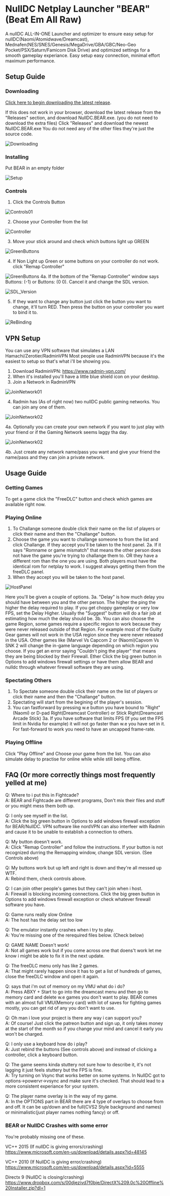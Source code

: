 # NullDC Netplay Launcher "BEAR" (Beat Em All Raw)
A nullDC ALL-IN-ONE Launcher and optimizer to ensure easy setup for nullDC(Naomi/Atomidwave/Dreamcast), Mednafen(NES/SNES/Genesis/MegaDrive/GBA/GBC/Neo-Geo Pocket/PSX/Saturn/Famicom Disk Drive) and optimized settings for a smooth gameplay experiance.
Easy setup easy connection, minimal effort maximum performance.

## Setup Guide

### Downloading
[Click here to begin downloading the latest release](https://github.com/RossenX/NullDC-BEAR/releases/latest/download/NullDC.BEAR.exe). 

If this does not work in your browser, download the latest release from the "Releases" section, and download NullDC.BEAR.exe. (you do not need to download the extra files)
Click "Releases" and download the newest NullDC.BEAR.exe You do not need any of the other files they're just the source code.

![Downloading](README%20Files/Downloading.gif?raw=true "Downlaoding")

### Installing
Put BEAR in an empty folder

![Setup](README%20Files/Setup.gif?raw=true "Setup")

### Controls
1. Click the Controls Button

![Controls01](README%20Files/Controls01.png?raw=true "Controls01")

2. Choose your Controller from the list

![Controller](README%20Files/Controller.png?raw=true "Controller")

3. Move your stick around and check which buttons light up GREEN

![GreenButtons](README%20Files/GreenButtons.gif?raw=true "GreenButtons")

4. If Non Light up Green or some buttons on your controller do not work. click "Remap Controller"

![GreenButtons](README%20Files/RemapController.png?raw=true "GreenButtons")
4a. If the bottom of the "Remap Controller" window says Buttons: (-1) or Buttons: (0 0). Cancel it and change the SDL version.

![SDL_Version](README%20Files/SDL_Version.png?raw=true "SDL_Version")

5. If they want to change any button just click the button you want to change, it'll turn RED. Then press the button on your controller you want to bind it to.

![ReBinding](README%20Files/ReBinding.gif?raw=true "ReBinding")

## VPN Setup
You can use any VPN software that simulates a LAN Hamachi/Zerotier/RadminVPN
Most people use RadminVPN because it's the easiest to setup so that's what i'll be showing you.
1. Download RadminVPN: https://www.radmin-vpn.com/
2. When it's installed you'll have a little blue shield icon on your desktop.
3. Join a Network in RadminVPN

![JoinNetwork01](README%20Files/JoinNetwork01.png?raw=true "JoinNetwork01")

4. Radmin has (As of right now) two nullDC public gaming networks. You can join any one of them.

![JoinNetwork02](README%20Files/JoinNetwork02.png?raw=true "JoinNetwork02")

4a. Optionally you can create your own network if you want to just play with your friend or if the Gaming Network seems laggy tha day.

![JoinNetwork02](README%20Files/CreateNetwork.png?raw=true "JoinNetwork02")

4b. Just create any network name/pass you want and give your friend the name/pass and they can join a private network.

## Usage Guide

### Getting Games
To get a game click the "FreeDLC" button and check which games are available right now.

### Playing Online
1. To Challange someone double click their name on the list of players or click their name and then the "Challange" button.
2. Choose the game you want to challange someone to from the list and click Challange. If they accept you'll be taken to the host panel.
2a. If it says "Romname or game mismatch" that means the other person does not have the game you're trying to challange them to. OR they have a different rom than the one you are using. Both players must have the identical rom for netplay to work. I suggest always getting them from the freeDLC panel.
3. When they accept you will be taken to the host panel.

![HostPanel](README%20Files/HostPanel.png?raw=true "HostPanel")

Here you'll be given a couple of options.
3a. "Delay" is how much delay you should have between you and the other person. The higher the ping the higher the delay required to play. If you get choppy gameplay or very low FPS, set the Delay Higher.
Usually the "Suggest" button will do a fair job at estimating how much the delay should be.
3b. You can also choose the game Region, some games require a specific region to work because they were never released outside of that Region. For example most of the Guilty Gear games will not work in the USA region since they were never released in the USA. Other games like (Marvel Vs Capcom 2 or (Naomi)Capvom Vs SNK 2 will change the in-game language depending on which region you choose.
If you get an error saying "Couldn't ping the player" that means they are being blocked by their Firewall. Ether Click the big green button in Options to add windows firewall settings or have them allow BEAR and nulldc through whatever firewall software they are using.

### Spectating Others
1. To Spectate someone double click their name on the list of players or click their name and then the "Challange" button.
2. Spectating will start from the begining of the player's session.
3. You can fastforward by pressing w.e button you have bound to "Right"(Naomi) or D-pad Right(Dreamcast Controller) or Stick Right(Dreamcast Arcade Stick)
3a. If you have software that limits FPS (If you set the FPS limit in Nvidia for example) it will not go faster than w.e you have set in it. For fast-forward to work you need to have an uncapped frame-rate.

### Playing Offline
Click "Play Offline" and Choose your game from the list. You can also simulate delay to practise for online while while still being offline.

## FAQ (Or more correctly things most frequently yelled at me)

Q: Where to i put this in Fightcade?  
A: BEAR and Fightcade are different programs, Don't mix their files and stuff or you might mess them both up.

Q: I only see myself in the list.  
A: Click the big green button in Options to add windows firewall exception for BEAR/NullDC. VPN software like nordVPN can also interfeer with Radmin and cause it to be unable to establish a connection to others.

Q: My button doesn't work.  
A: Click "Remap Controller" and follow the instructions. If your button is not recognized durring the Remapping window, change SDL version. (See Controls above)

Q: My buttons work but up left and right is down and they're all messed up WTF.  
A: Rebind them, check controls above.

Q: I can join other people's games but they can't join when i host.  
A: Firewall is blocking incoming connections. Click the big green button in Options to add windows firewall exception or check whatever firewall software you have.

Q: Game runs really slow Online  
A: The host has the delay set too low

Q: The emulator instantly crashes when i try to play.  
A: You're missing one of the rerequired files below. (Check below)

Q: GAME NAME Doesn't work!  
A: Not all games work but if you come across one that doens't work let me know i might be able to fix it in the next update.

Q: The freeDLC menu only has like 2 games.  
A: That might rarely happen since it has to get a list of hundreds of games, close the freeDLC window and open it again.

Q: <Game> says that i'm out of memory on my VMU what do i do?  
A: Press ABXY + Start to go into the dreamcast menu and then go to memory card and delete w.e games you don't want to play. BEAR comes with an almost full VMU(Memory card) with lot of saves for fighting games mostly, you can get rid of any you don't want to use.

Q: Oh man i love your project is there any way i can support you?  
A: Of course! Just click the patreon button and sign up, it only takes money at the start of the month so if you change your mind and cancel it early you won't be charged.

Q: I only use a keyboard how do i play?  
A: Just rebind the buttons (See controls above) and instead of clicking a controller, click a keyboard button.

Q: The game seems kinda stuttery not sure how to describe it, it's not lagging it just feels stuttery but the FPS is fine.  
A: Try turning on Vsync that works better on some systems. In NullDC got to options->powervr->vsync and make sure it's checked. That should lead to a more consistent experiance for your system.

Q: The player name overlay is in the way of my game.  
A: In the OPTIONS part in BEAR there are 4 type of overlays to choose from and off. It can be up/down and be full(CVS2 Style background and names) or minimalistic(just player names nothing fancy) or off.


### BEAR or NullDC Crashes with some error
You're probably missing one of these.

VC++ 2015 (If nullDC is giving errors/crashing)
https://www.microsoft.com/en-us/download/details.aspx?id=48145

VC++ 2010 (If NullDC is giving error/crashing)
https://www.microsoft.com/en-us/download/details.aspx?id=5555

Directx 9 (NullDC is closing/crashing)
https://www.dropbox.com/s/00djezivd7f0bje/DirectX%209.0c%20Offline%20Installer.zip?dl=1
